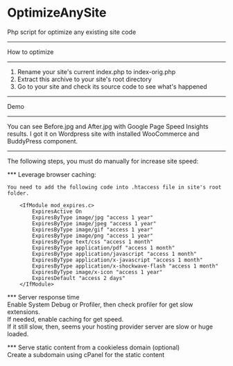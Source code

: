 # OptimizeAnySite
Php script for optimize any existing site code

***

How to optimize

***

1. Rename your site's current index.php to index-orig.php
2. Extract this archive to your site's root directory
3. Go to your site and check its source code to see what's happened

***

Demo

***

You can see Before.jpg and After.jpg with Google Page Speed Insights results. 
I got it on Wordpress site with installed WooCommerce and BuddyPress component.

***

The following steps, you must do manually for increase site speed:

*** Leverage browser caching:
  
	You need to add the following code into .htaccess file in site's root folder.  

		<IfModule mod_expires.c>  
			ExpiresActive On  
			ExpiresByType image/jpg "access 1 year"  
			ExpiresByType image/jpeg "access 1 year"  
			ExpiresByType image/gif "access 1 year"  
			ExpiresByType image/png "access 1 year"  
			ExpiresByType text/css "access 1 month"  
			ExpiresByType application/pdf "access 1 month"  
			ExpiresByType application/javascript "access 1 month"  
 			ExpiresByType application/x-javascript "access 1 month"  
			ExpiresByType application/x-shockwave-flash "access 1 month"  
			ExpiresByType image/x-icon "access 1 year"  
			ExpiresDefault "access 2 days"  
		</IfModule>  
  
*** Server response time  
		Enable System Debug or Profiler, then check profiler for get slow extensions.  
		If needed, enable caching for get speed.  
		If it still slow, then, seems your hosting provider server are slow or huge loaded.  
  	
*** Serve static content from a cookieless domain (optional)  
		Create a subdomain using cPanel for the static content  
